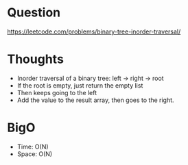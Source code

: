 # Question
https://leetcode.com/problems/binary-tree-inorder-traversal/

# Thoughts
- Inorder traversal of a binary tree: left -> right -> root
- If the root is empty, just return the empty list
- Then keeps going to the left
- Add the value to the result array, then goes to the right.

# BigO
- Time: O(N)
- Space: O(N)